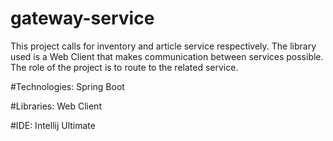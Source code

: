 # gateway-service

This project calls for inventory and article service respectively. The library used is a Web Client that makes communication between services possible. The role of the project is to route to the related service.

#Technologies: Spring Boot

#Libraries: Web Client

#IDE: Intellij Ultimate